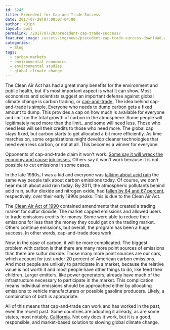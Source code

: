 ```yaml
---
id: 5243
title: Precedent for Cap-and-Trade Success
date: 2017-07-28T07:00:07-04:00
author: k3jph
layout: post
permalink: /2017/07/28/precedent-cap-trade-success/
featured_image: /assets/img/news/precedent-cap-trade-success-download.webp
categories:
  - Blog
tags:
  - carbon markets
  - environmental economics
  - environmental studies
  - global climate change
---
```

The Clean Air Act has had a great many benefits for the environment
and public health, but it's most important aspect is what it can
show.  Most economists and scientists suggest an important defense
against global climate change is carbon trading, or
[cap-and-trade](http://www.ucsusa.org/global-warming/reduce-emissions/cap-trade-carbon-tax),
The idea behind cap-and-trade is simple.  Everyone who needs to
dump carbon gets a fixed amount to dump.  This provides a cap on
how much is available for everyone and limit on the total growth
of carbon in the atmosphere.  Some people will legitimately need
more than the limit...and some will need less.  Those who need less
will sell their credits to those who need more.  The global cap
stays fixed, but carbon starts to get allocated a bit more efficiently.
As time marches on, some organizations might develop cleaner
technologies that need even less carbon, or not at all.  This becomes
a winner for everyone.

Opponents of cap-and-trade claim it won't work.  [Some say it will
wreck the economy and cause job
losses.](http://www.npr.org/2014/06/03/318414868/gop-demonizes-once-favored-cap-and-trade-policy)
Others say it won't work because it is not possible to cut emissions
in some cases.

In the late 1980s, I was a kid and everyone was [talking about acid
rain](https://www.washingtonpost.com/archive/lifestyle/wellness/1988/04/05/what-causes-acid-rain/3644e5ad-0e45-4de6-905d-dfdeee06cde8/?utm_term=.b894dc0cb9a6)
the same way people talk about carbon emissions today.  Of course,
we don't hear much about acid rain today.  By 2011, the atmospheric
pollutants behind acid rain, sulfur dioxide and nitrogen oxide, had
[fallen by 64 and 67
percent](https://www.citylab.com/life/2013/09/50-years-after-its-discovery-acid-rain-offers-lesson-climate-change/6837/),
respectively, over their early 1990s peaks.  This is due to the
Clean Air Act.

The [Clean Air Act of 1990](https://www.epa.gov/clean-air-act-overview)
contained amendments that created a trading market for sulfur
dioxide.  The market capped emissions and allowed users to trade
emissions credits for money.  Some were able to reduce their emissions
for less than the money they could get on the trading market.  Others
continue emissions, but overall, the program has been a huge success.
In other words, cap-and-trade does work.

Now, in the case of carbon, it will be more complicated.  The biggest
problem with carbon is that there are many more point sources of
emissions than there are sulfur dioxide.  Those many more point
sources are our cars, which account for just under 20 percent of
American carbon emissions.  And most people are unlikely to participate
in a market, because the relative value is not worth it and most
people have other things to do, like feed their children.  Larger
emitters, like power generators, already have much of the infrastructure
necessary to participate in the market.  This complication means
individual emissions should be approached either by allocating
emissions to vehicle manufacturers or possible gasoline producers.
Likely, a combination of both is appropriate.

All of this means that cap-and-trade can work and has worked in the
past, even the recent past.  Some countries are adopting it already,
as are some states, most notably,
[California](https://www.arb.ca.gov/cc/capandtrade/capandtrade.htm).  Not
only does it work, but it is a good, responsible, and market-based
solution to slowing global climate change.
